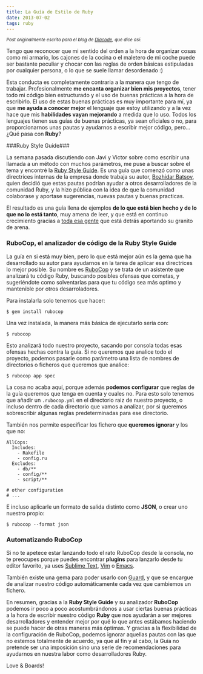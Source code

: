 ```yaml
---
title: La Guía de Estilo de Ruby
date: 2013-07-02
tags: ruby
---
```


<small style="font-style: italic;">Post originalmente escrito para el blog de <a href=" http://blog.diacode.com/la-guia-de-estilo-de-ruby" target="_blank">Diacode</a>, que dice así:</small>

Tengo que reconocer que mi sentido del orden a la hora de organizar cosas como mi armario, los cajones de la cocina o el maletero de mi coche puede ser bastante peculiar y chocar con las reglas de orden básicas estipuladas por cualquier persona, o lo que se suele llamar desordenado :)

Esta conducta es completamente contraria a la manera que tengo de trabajar. Profesionalmente **me encanta organizar bien mis proyectos**, tener todo mi código bien estructurado y el uso de buenas prácticas a la hora de escribirlo. El uso de estas buenas prácticas es muy importante para mí, ya que **me ayuda a conocer mejor** el lenguaje que estoy utilizando y a la vez hace que mis **habilidades vayan mejorando** a medida que lo uso. Todos los lenguajes tienen sus guías de buenas prácticas, ya sean oficiales o no, para proporcionarnos unas pautas y ayudarnos a escribir mejor código, pero... ¿Qué pasa con **Ruby**?

<!--more-->

###Ruby Style Guide###

La semana pasada discutiendo con Javi y Victor sobre como escribir una llamada a un método con muchos parámetros, me puse a buscar sobre el tema y encontré la <a href="https://github.com/bbatsov/ruby-style-guide" target="_blank" title="A community-driven Ruby coding style guide">Ruby Style Guide</a>. Es una guía que comenzó como unas directrices internas de la empresa donde trabaja su autor, <a href="https://twitter.com/bbatsov" title="Bozhidar Batsov" target="_blank">Bozhidar Batsov</a>, quien decidió que estas pautas podrían ayudar a otros desarrolladores de la comunidad Ruby, y la hizo pública con la idea de que la comunidad colaborase y aportase sugerencias, nuevas pautas y buenas practicas.

El resultado es una guía llena de ejemplos **de lo que está bien hecho y de lo que no lo está tanto**, muy amena de leer, y que está en continuo crecimiento gracias a <a href="https://github.com/bbatsov/ruby-style-guide/graphs/contributors" target="_blank">toda esa gente</a> que está detrás aportando su granito de arena.

### RuboCop, el analizador de código de la Ruby Style Guide ###

La guía en si está muy bien, pero lo que está mejor aún es la gema que ha desarrollado su autor para ayudarnos en la tarea de aplicar esa directrices lo mejor posible. Su nombre es <a href="https://github.com/bbatsov/rubocop" target="_blank" title="An experimental Ruby code analyzer">RuboCop</a> y se trata de un asistente que analizará tu código Ruby, buscando posibles ofensas que cometas, y sugeriéndote como solventarlas para que tu código sea más optimo y mantenible por otros desarroladores.

Para instalarla solo tenemos que hacer:

    $ gem install rubocop

Una vez instalada, la manera más básica de ejecutarlo sería con:

    $ rubocop

Esto analizará todo nuestro proyecto, sacando por consola todas esas ofensas hechas contra la guía. Si no queremos que analice todo el proyecto, podemos pasarle como parámetro una lista de nombres de directorios o ficheros que queremos que analice:

    $ rubocop app spec

La cosa no acaba aquí, porque además **podemos configurar** que reglas de la guía queremos que tenga en cuenta y cuales no. Para esto solo tenemos que añadir un <code>.rubocop.yml</code> en el directorio raiz de nuestro proyecto, o incluso dentro de cada directorio que vamos a analizar, por si queremos sobrescribir algunas reglas predeterminadas para ese directorio.

También nos permite especificar los fichero que **queremos ignorar** y los que no:

    AllCops:
      Includes:
        - Rakefile
        - config.ru
      Excludes:
        - db/**
        - config/**
        - script/**

    # other configuration
    # ...

E incluso aplicarle un formato de salida distinto como **JSON**, o crear uno nuestro propio:

    $ rubocop --format json


### Automatizando RuboCop ###

Si no te apetece estar lanzando todo el rato RuboCop desde la consola, no te preocupes porque puedes encontrar **plugins** para lanzarlo desde tu editor favorito, ya uses <a href="https://github.com/pderichs/sublime_rubocop" target="_blank">Sublime Text</a>, <a href="https://github.com/ngmy/vim-rubocop" target="_blank">Vim</a> o <a href="https://github.com/bbatsov/rubocop-emacs" target="_blank">Emacs</a>.

También existe una gema para poder usarlo con <a href="https://github.com/yujinakayama/guard-rubocop">Guard</a>, y que se encargue de analizar nuestro código automáticamente cada vez que cambiemos un fichero.

En resumen, gracias a la **Ruby Style Guide** y su analizador **RuboCop** podemos ir poco a poco acostumbrándonos a usar ciertas buenas prácticas a la hora de escribir nuestro código **Ruby** que nos ayudarán a ser mejores desarrolladores y entender mejor por qué lo que antes estábamos haciendo se puede hacer de otras maneras más óptimas. Y gracias a la flexibilidad de la configuración de RuboCop, podemos ignorar aquellas pautas con las que no estemos totalmente de acuerdo, ya que al fin y al cabo, la Guía no pretende ser una imposición sino una serie de recomendaciones para ayudarnos en nuestra labor como desarrolladores Ruby.


Love & Boards!
